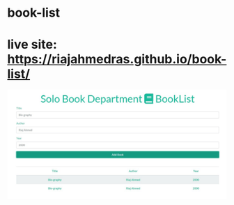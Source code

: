 # book-list
# live site: https://riajahmedras.github.io/book-list/
![booklist](https://github.com/riajahmedras/book-list/blob/main/booklist.jpg?raw=true)


